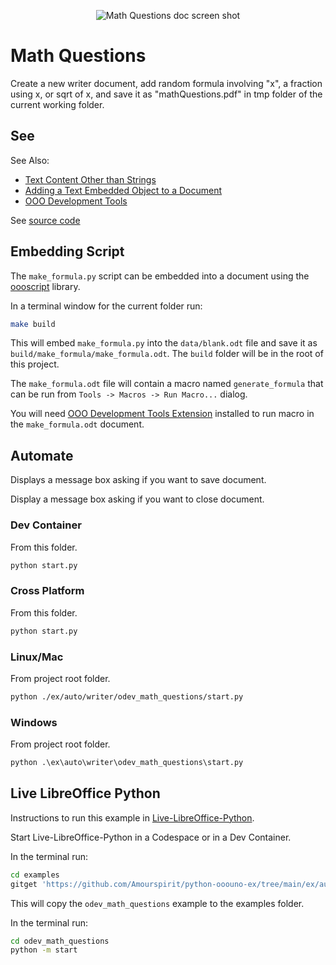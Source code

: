 <p align="center">
<img src="https://user-images.githubusercontent.com/4193389/184980421-c2c621cb-1f57-49b5-8206-9ab8ffd84cd9.png" alt="Math Questions doc screen shot"/>
</p>

# Math Questions

Create a new writer document, add random formula involving "x",  a fraction using x, or sqrt of x, and save it as "mathQuestions.pdf" in tmp folder of the current working folder.

## See

See Also:

- [Text Content Other than Strings]
- [Adding a Text Embedded Object to a Document]
- [OOO Development Tools]

See [source code](./start.py)

## Embedding Script

The `make_formula.py` script can be embedded into a document using the [oooscript] library.

In a terminal window for the current folder run:

```bash
make build
```

This will embed `make_formula.py` into the `data/blank.odt` file and save it as `build/make_formula/make_formula.odt`.
The `build` folder will be in the root of this project.

The `make_formula.odt` file will contain a macro named `generate_formula` that can be run from `Tools -> Macros -> Run Macro...` dialog.

You will need [OOO Development Tools Extension] installed to run macro in the `make_formula.odt` document.

## Automate

Displays a message box asking if you want to save document.

Display a message box asking if you want to close document.

### Dev Container

From this folder.

```sh
python start.py
```

### Cross Platform

From this folder.

```sh
python start.py
```

### Linux/Mac

From project root folder.

```sh
python ./ex/auto/writer/odev_math_questions/start.py
```

### Windows

From project root folder.

```ps
python .\ex\auto\writer\odev_math_questions\start.py
```

## Live LibreOffice Python

Instructions to run this example in [Live-LibreOffice-Python](https://github.com/Amourspirit/live-libreoffice-python).

Start Live-LibreOffice-Python in a Codespace or in a Dev Container.

In the terminal run:

```bash
cd examples
gitget 'https://github.com/Amourspirit/python-ooouno-ex/tree/main/ex/auto/writer/odev_math_questions'
```

This will copy the `odev_math_questions` example to the examples folder.

In the terminal run:

```bash
cd odev_math_questions
python -m start
```

[Text Content Other than Strings]: https://python-ooo-dev-tools.readthedocs.io/en/latest/odev/part2/chapter07.html
[Adding a Text Embedded Object to a Document]: https://python-ooo-dev-tools.readthedocs.io/en/latest/odev/part2/chapter07.html#adding-a-text-embedded-object-to-a-document
[OOO Development Tools]: https://python-ooo-dev-tools.readthedocs.io/en/latest/
[OOO Development Tools Extension]: https://extensions.libreoffice.org/en/extensions/show/41700
[oooscript]: https://oooscript.readthedocs.io/en/latest/